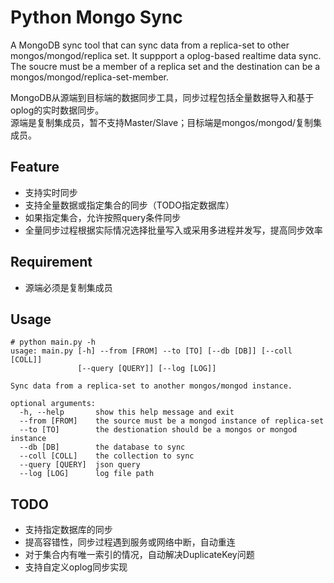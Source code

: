 # Python Mongo Sync

A MongoDB sync tool that can sync data from a replica-set to other mongos/mongod/replica set. It suppport a oplog-based realtime data sync.  
The soucre must be a member of a replica set and the destination can be a mongos/mongod/replica-set-member.

MongoDB从源端到目标端的数据同步工具，同步过程包括全量数据导入和基于oplog的实时数据同步。  
源端是复制集成员，暂不支持Master/Slave；目标端是mongos/mongod/复制集成员。


## Feature

* 支持实时同步
* 支持全量数据或指定集合的同步（TODO指定数据库）
* 如果指定集合，允许按照query条件同步
* 全量同步过程根据实际情况选择批量写入或采用多进程并发写，提高同步效率


## Requirement

* 源端必须是复制集成员


## Usage 

```
# python main.py -h
usage: main.py [-h] --from [FROM] --to [TO] [--db [DB]] [--coll [COLL]]
               [--query [QUERY]] [--log [LOG]]

Sync data from a replica-set to another mongos/mongod instance.

optional arguments:
  -h, --help       show this help message and exit
  --from [FROM]    the source must be a mongod instance of replica-set
  --to [TO]        the destionation should be a mongos or mongod instance
  --db [DB]        the database to sync
  --coll [COLL]    the collection to sync
  --query [QUERY]  json query
  --log [LOG]      log file path
```

## TODO

* 支持指定数据库的同步
* 提高容错性，同步过程遇到服务或网络中断，自动重连
* 对于集合内有唯一索引的情况，自动解决DuplicateKey问题
* 支持自定义oplog同步实现
